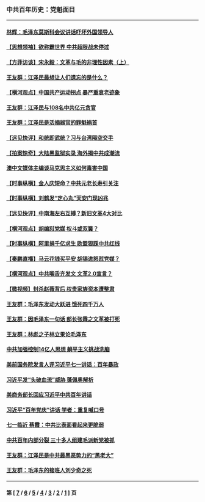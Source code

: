 ### 中共百年历史：党魁面目
---
#### [林辉：毛泽东莫斯科会议讲话吓坏外国领导人](../../pages/nf1176107/n13917931.md?02050430) 
#### [【思想领袖】欲称霸世界 中共超限战未停过](../../pages/nf1176107/n13745142.md?02050430) 
#### [【方菲访谈】宋永毅：文革与毛的非理性因素（上）](../../pages/nf1176107/n13469956.md?02050430) 
#### [王友群：江泽民最想让人们遗忘的是什么？](../../pages/nf1176107/n13408949.md?02050430) 
#### [【横河观点】中国共产运动拐点 暴严重衰老迹象](../../pages/nf1176107/n13388333.md?02050430) 
#### [王友群：江泽民与108名中共亿元贪官](../../pages/nf1176107/n13352358.md?02050430) 
#### [王友群：江泽民是活摘器官的罪魁祸首](../../pages/nf1176107/n13336903.md?02050430) 
#### [【远见快评】和统即武统？习与台湾隔空交手](../../pages/nf1176107/n13297739.md?02050430) 
#### [【拍案惊奇】大陆黑监狱实录 海外揭中共成潮流](../../pages/nf1176107/n13288853.md?02050430) 
#### [澳中文媒体主编谈马克思主义如何毒害中国](../../pages/nf1176107/n13257387.md?02050430) 
#### [【时事纵横】金人庆短命？中共元老长寿引关注](../../pages/nf1176107/n13217934.md?02050430) 
#### [【时事纵横】刘鹤发“定心丸”天安门现凶兆](../../pages/nf1176107/n13215416.md?02050430) 
#### [【远见快评】中南海左右互搏？新旧文革4大对比](../../pages/nf1176107/n13214745.md?02050430) 
#### [【横河观点】胡编怼党媒 权斗或双簧？](../../pages/nf1176107/n13210864.md?02050430) 
#### [【时事纵横】阿里捐千亿求生 欧盟狠踩中共红线](../../pages/nf1176107/n13206431.md?02050430) 
#### [【秦鹏直播】马云花钱买平安 胡锡进怒怼党媒？](../../pages/nf1176107/n13206392.md?02050430) 
#### [【横河观点】中共喉舌齐发文 文革2.0宣言？](../../pages/nf1176107/n13201248.md?02050430) 
#### [【微视频】封杀赵薇背后 权贵家族资本遭整肃](../../pages/nf1176107/n13197798.md?02050430) 
#### [王友群：毛泽东发动大跃进 饿死四千万人](../../pages/nf1176107/n13177158.md?02050430) 
#### [王友群：因毛泽东一句话 部长张霖之文革被打死](../../pages/nf1176107/n13161711.md?02050430) 
#### [王友群：林彪之子林立果论毛泽东](../../pages/nf1176107/n13128622.md?02050430) 
#### [中共加强控制14亿人思想 躺平主义挑战洗脑](../../pages/nf1176107/n13094299.md?02050430) 
#### [美前国务院发言人评习近平七一讲话：百年暴政](../../pages/nf1176107/n13066986.md?02050430) 
#### [习近平发“头破血流”威胁 蓬佩奥解析](../../pages/nf1176107/n13063604.md?02050430) 
#### [美商务部长回应习近平中共百年讲话](../../pages/nf1176107/n13062903.md?02050430) 
#### [习近平“百年党庆”讲话 学者：重复喊口号](../../pages/nf1176107/n13061411.md?02050430) 
#### [七一临近 蔡霞：中共比表面看起来更脆弱](../../pages/nf1176107/n13056418.md?02050430) 
#### [中共百年内部分裂 三十多人组建毛派新党被抓](../../pages/nf1176107/n13044023.md?02050430) 
#### [王友群：江泽民是中共最黑恶势力的“黑老大”](../../pages/nf1176107/n13022180.md?02050430) 
#### [王友群：毛泽东的接班人刘少奇之死](../../pages/nf1176107/n12991772.md?02050430) 

---
#### 第 [ [7](./7.md?02050430) / [6](./6.md?02050430) / [5](./5.md?02050430) / [4](./4.md?02050430) / [3](./3.md?02050430) / [2](./2.md?02050430) / [1](./1.md?02050430) ] 页
